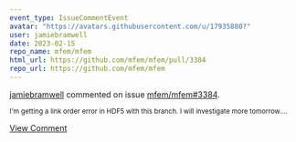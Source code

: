 ```yaml
---
event_type: IssueCommentEvent
avatar: "https://avatars.githubusercontent.com/u/17935880?"
user: jamiebramwell
date: 2023-02-15
repo_name: mfem/mfem
html_url: https://github.com/mfem/mfem/pull/3384
repo_url: https://github.com/mfem/mfem
---
```


<a href='https://github.com/jamiebramwell' target='_blank'>jamiebramwell</a> commented on issue <a href='https://github.com/mfem/mfem/pull/3384' target='_blank'>mfem/mfem#3384</a>.

<small>I'm getting a link order error in HDF5 with this branch. I will investigate more tomorrow....</small>

<a href='https://github.com/mfem/mfem/pull/3384' target='_blank'>View Comment</a>